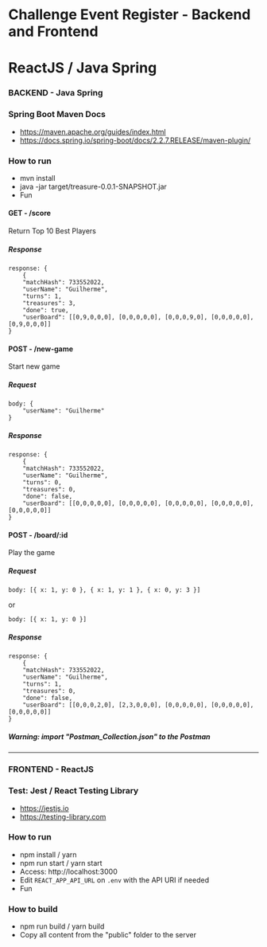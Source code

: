# Challenge Event Register - Backend and Frontend

# ReactJS / Java Spring

### BACKEND - Java Spring

### Spring Boot Maven Docs

- https://maven.apache.org/guides/index.html
- https://docs.spring.io/spring-boot/docs/2.2.7.RELEASE/maven-plugin/

### How to run

- mvn install
- java -jar target/treasure-0.0.1-SNAPSHOT.jar
- Fun

#### GET - /score

Return Top 10 Best Players

##### Response

```
response: {
	{
    "matchHash": 733552022,
    "userName": "Guilherme",
    "turns": 1,
    "treasures": 3,
    "done": true,
    "userBoard": [[0,9,0,0,0], [0,0,0,0,0], [0,0,0,9,0], [0,0,0,0,0], [0,9,0,0,0]]
}
```

#### POST - /new-game

Start new game

##### Request

```
body: {
	"userName": "Guilherme"
}
```

##### Response

```
response: {
	{
    "matchHash": 733552022,
    "userName": "Guilherme",
    "turns": 0,
    "treasures": 0,
    "done": false,
    "userBoard": [[0,0,0,0,0], [0,0,0,0,0], [0,0,0,0,0], [0,0,0,0,0], [0,0,0,0,0]]
}
```

#### POST - /board/:id

Play the game

##### Request

```
body: [{ x: 1, y: 0 }, { x: 1, y: 1 }, { x: 0, y: 3 }]
```

or

```
body: [{ x: 1, y: 0 }]
```

##### Response

```
response: {
	{
    "matchHash": 733552022,
    "userName": "Guilherme",
    "turns": 1,
    "treasures": 0,
    "done": false,
    "userBoard": [[0,0,0,2,0], [2,3,0,0,0], [0,0,0,0,0], [0,0,0,0,0], [0,0,0,0,0]]
}
```

##### Warning: import "Postman_Collection.json" to the Postman

---

### FRONTEND - ReactJS

### Test: Jest / React Testing Library

- https://jestjs.io
- https://testing-library.com

### How to run

- npm install / yarn
- npm run start / yarn start
- Access: http://localhost:3000
- Edit `REACT_APP_API_URL` on `.env` with the API URI if needed
- Fun

### How to build

- npm run build / yarn build
- Copy all content from the "public" folder to the server
